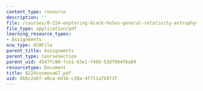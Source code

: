 ```yaml
---
content_type: resource
description: ''
file: /courses/8-224-exploring-black-holes-general-relativity-astrophysics-spring-2003/8bbc2a6fa0ca6d16c30a4f711a7b973f_8224cosmosa67.pdf
file_type: application/pdf
learning_resource_types:
- Assignments
ocw_type: OCWFile
parent_title: Assignments
parent_type: CourseSection
parent_uid: 4547fc80-fce1-63e1-f469-53df984f6a89
resourcetype: Document
title: 8224cosmosa67.pdf
uid: 8bbc2a6f-a0ca-6d16-c30a-4f711a7b973f
---
```

